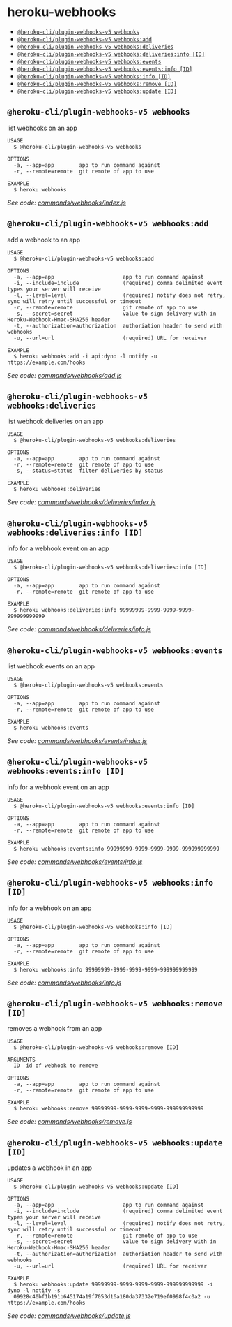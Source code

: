 # heroku-webhooks

<!-- commands -->
* [`@heroku-cli/plugin-webhooks-v5 webhooks`](#heroku-cli-plugin-webhooks-v-5-webhooks)
* [`@heroku-cli/plugin-webhooks-v5 webhooks:add`](#heroku-cli-plugin-webhooks-v-5-webhooksadd)
* [`@heroku-cli/plugin-webhooks-v5 webhooks:deliveries`](#heroku-cli-plugin-webhooks-v-5-webhooksdeliveries)
* [`@heroku-cli/plugin-webhooks-v5 webhooks:deliveries:info [ID]`](#heroku-cli-plugin-webhooks-v-5-webhooksdeliveriesinfo-id)
* [`@heroku-cli/plugin-webhooks-v5 webhooks:events`](#heroku-cli-plugin-webhooks-v-5-webhooksevents)
* [`@heroku-cli/plugin-webhooks-v5 webhooks:events:info [ID]`](#heroku-cli-plugin-webhooks-v-5-webhookseventsinfo-id)
* [`@heroku-cli/plugin-webhooks-v5 webhooks:info [ID]`](#heroku-cli-plugin-webhooks-v-5-webhooksinfo-id)
* [`@heroku-cli/plugin-webhooks-v5 webhooks:remove [ID]`](#heroku-cli-plugin-webhooks-v-5-webhooksremove-id)
* [`@heroku-cli/plugin-webhooks-v5 webhooks:update [ID]`](#heroku-cli-plugin-webhooks-v-5-webhooksupdate-id)

## `@heroku-cli/plugin-webhooks-v5 webhooks`

list webhooks on an app

```
USAGE
  $ @heroku-cli/plugin-webhooks-v5 webhooks

OPTIONS
  -a, --app=app        app to run command against
  -r, --remote=remote  git remote of app to use

EXAMPLE
  $ heroku webhooks
```

_See code: [commands/webhooks/index.js](https://github.com/heroku/cli/blob/v7.18.10/packages/webhooks-v5/commands/webhooks/index.js)_

## `@heroku-cli/plugin-webhooks-v5 webhooks:add`

add a webhook to an app

```
USAGE
  $ @heroku-cli/plugin-webhooks-v5 webhooks:add

OPTIONS
  -a, --app=app                      app to run command against
  -i, --include=include              (required) comma delimited event types your server will receive
  -l, --level=level                  (required) notify does not retry, sync will retry until successful or timeout
  -r, --remote=remote                git remote of app to use
  -s, --secret=secret                value to sign delivery with in Heroku-Webhook-Hmac-SHA256 header
  -t, --authorization=authorization  authoriation header to send with webhooks
  -u, --url=url                      (required) URL for receiver

EXAMPLE
  $ heroku webhooks:add -i api:dyno -l notify -u https://example.com/hooks
```

_See code: [commands/webhooks/add.js](https://github.com/heroku/cli/blob/v7.18.10/packages/webhooks-v5/commands/webhooks/add.js)_

## `@heroku-cli/plugin-webhooks-v5 webhooks:deliveries`

list webhook deliveries on an app

```
USAGE
  $ @heroku-cli/plugin-webhooks-v5 webhooks:deliveries

OPTIONS
  -a, --app=app        app to run command against
  -r, --remote=remote  git remote of app to use
  -s, --status=status  filter deliveries by status

EXAMPLE
  $ heroku webhooks:deliveries
```

_See code: [commands/webhooks/deliveries/index.js](https://github.com/heroku/cli/blob/v7.18.10/packages/webhooks-v5/commands/webhooks/deliveries/index.js)_

## `@heroku-cli/plugin-webhooks-v5 webhooks:deliveries:info [ID]`

info for a webhook event on an app

```
USAGE
  $ @heroku-cli/plugin-webhooks-v5 webhooks:deliveries:info [ID]

OPTIONS
  -a, --app=app        app to run command against
  -r, --remote=remote  git remote of app to use

EXAMPLE
  $ heroku webhooks:deliveries:info 99999999-9999-9999-9999-999999999999
```

_See code: [commands/webhooks/deliveries/info.js](https://github.com/heroku/cli/blob/v7.18.10/packages/webhooks-v5/commands/webhooks/deliveries/info.js)_

## `@heroku-cli/plugin-webhooks-v5 webhooks:events`

list webhook events on an app

```
USAGE
  $ @heroku-cli/plugin-webhooks-v5 webhooks:events

OPTIONS
  -a, --app=app        app to run command against
  -r, --remote=remote  git remote of app to use

EXAMPLE
  $ heroku webhooks:events
```

_See code: [commands/webhooks/events/index.js](https://github.com/heroku/cli/blob/v7.18.10/packages/webhooks-v5/commands/webhooks/events/index.js)_

## `@heroku-cli/plugin-webhooks-v5 webhooks:events:info [ID]`

info for a webhook event on an app

```
USAGE
  $ @heroku-cli/plugin-webhooks-v5 webhooks:events:info [ID]

OPTIONS
  -a, --app=app        app to run command against
  -r, --remote=remote  git remote of app to use

EXAMPLE
  $ heroku webhooks:events:info 99999999-9999-9999-9999-999999999999
```

_See code: [commands/webhooks/events/info.js](https://github.com/heroku/cli/blob/v7.18.10/packages/webhooks-v5/commands/webhooks/events/info.js)_

## `@heroku-cli/plugin-webhooks-v5 webhooks:info [ID]`

info for a webhook on an app

```
USAGE
  $ @heroku-cli/plugin-webhooks-v5 webhooks:info [ID]

OPTIONS
  -a, --app=app        app to run command against
  -r, --remote=remote  git remote of app to use

EXAMPLE
  $ heroku webhooks:info 99999999-9999-9999-9999-999999999999
```

_See code: [commands/webhooks/info.js](https://github.com/heroku/cli/blob/v7.18.10/packages/webhooks-v5/commands/webhooks/info.js)_

## `@heroku-cli/plugin-webhooks-v5 webhooks:remove [ID]`

removes a webhook from an app

```
USAGE
  $ @heroku-cli/plugin-webhooks-v5 webhooks:remove [ID]

ARGUMENTS
  ID  id of webhook to remove

OPTIONS
  -a, --app=app        app to run command against
  -r, --remote=remote  git remote of app to use

EXAMPLE
  $ heroku webhooks:remove 99999999-9999-9999-9999-999999999999
```

_See code: [commands/webhooks/remove.js](https://github.com/heroku/cli/blob/v7.18.10/packages/webhooks-v5/commands/webhooks/remove.js)_

## `@heroku-cli/plugin-webhooks-v5 webhooks:update [ID]`

updates a webhook in an app

```
USAGE
  $ @heroku-cli/plugin-webhooks-v5 webhooks:update [ID]

OPTIONS
  -a, --app=app                      app to run command against
  -i, --include=include              (required) comma delimited event types your server will receive
  -l, --level=level                  (required) notify does not retry, sync will retry until successful or timeout
  -r, --remote=remote                git remote of app to use
  -s, --secret=secret                value to sign delivery with in Heroku-Webhook-Hmac-SHA256 header
  -t, --authorization=authorization  authoriation header to send with webhooks
  -u, --url=url                      (required) URL for receiver

EXAMPLE
  $ heroku webhooks:update 99999999-9999-9999-9999-999999999999 -i dyno -l notify -s 
  09928c40bf1b191b645174a19f7053d16a180da37332e719ef0998f4c0a2 -u https://example.com/hooks
```

_See code: [commands/webhooks/update.js](https://github.com/heroku/cli/blob/v7.18.10/packages/webhooks-v5/commands/webhooks/update.js)_
<!-- commandsstop -->
